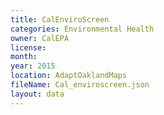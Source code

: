 ```yaml
---
title: CalEnviroScreen
categories: Environmental Health
owner: CalEPA
license:
month: 
year: 2015
location: AdaptOaklandMaps
fileName: Cal_enviroscreen.json
layout: data
---
```




